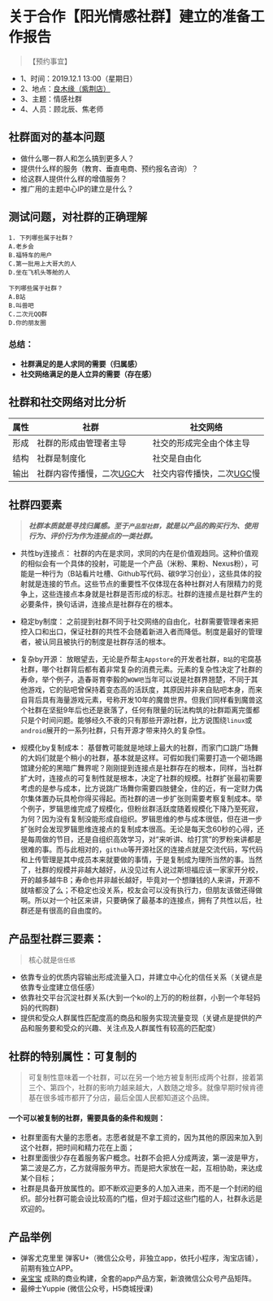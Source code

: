 # 关于合作【阳光情感社群】建立的准备工作报告
> 【预约事宜】
- 1、时间：2019.12.1 13:00（星期日）
- 2、地点：[良木缘（紫荆店）](http://www.dianping.com/shop/19289565)
- 3、主题：情感社群
- 4、人员：顾北辰、焦老师

## 社群面对的基本问题
- 做什么哪一群人和怎么搞到更多人？
- 提供什么样的服务（教育、垂直电商、预约报名咨询）？
- 给这群人提供什么样的增值服务？
- 推广用的主题中心IP的建立是什么？

## 测试问题，对社群的正确理解

```
1. 下列哪些属于社群？
A.老乡会
B.福特车的用户
C.第一批用上大哥大的人
D.坐在飞机头等舱的人
```

```
下列哪些属于社群？
A.B站
B.叫兽吧
C.二次元QQ群
D.你的朋友圈
```

### 总结：
- **社群满足的是人求同的需要（归属感）**
- **社交网络满足的是人立异的需要（存在感）**

## 社群和社交网络对比分析

 属性 | 社群 | 社交网络
----- | ----- | ----- 
形成 | 社群的形成由管理者主导 | 社交的形成完全由个体主导
结构 | 社群是制度化 | 社交是自由化
输出 | 社群内容传播慢，二次[UGC](https://baike.baidu.com/item/UGC/66502)大 | 社交内容传播快，二次[UGC](https://baike.baidu.com/item/UGC/66502)慢

## 社群四要素
> ***社群本质就是寻找归属感。至于`产品型社群`，就是以产品的购买行为、使用行为、评价行为作为连接点的一类社群。***

- 共性by连接点：
社群的内在是求同，求同的内在是价值观趋同。这种价值观的相似会有一个具体的投射，可能是一个产品（米粉、果粉、Nexus粉），可能是一种行为（B站看片吐槽、Github写代码、碳9学习创业），这些具体的投射就是连接的节点。这些节点的重要性不仅体现在各种社群对人有限精力的竞争上，这些连接点本身就是社群是否形成的标志。社群的连接点是社群产生的必要条件，换句话讲，连接点是社群存在的根本。

- 稳定by制度：
之前提到社群不同于社交网络的自由化，社群需要管理者来把控入口和出口，保证社群的共性不会随着新进入者而降低。制度是最好的管理者，被认同且被执行的制度是社群存活的根本。

- 复杂by开源：
放眼望去，无论是乔帮主`Appstore`的开发者社群，`B站`的宅腐基社群，哪个社群背后都有着非常复杂的消费元素。元素的复杂性决定了社群的寿命，举个例子，造春哥育李毅的`WOW吧`当年可以说是社群界翘楚，不同于其他游戏，它的贴吧曾保持着变态高的活跃度，其原因并非来自贴吧本身，而来自背后具有海量游戏元素，号称开发10年的魔兽世界。但我们同样看到魔兽这个社群在坚挺9年后也还是衰落了，任何有限量的玩法构筑的社群距离完蛋都只是个时间问题。能够经久不衰的只有那些开源社群，比方说围绕`linux`或`android`展开的一系列社群，只有开源才带来持久的复杂性。

- 规模化by复制成本：
基督教可能就是地球上最大的社群，而家门口跳广场舞的大妈们就是个稍小的社群，基本就是这样。可假如我们需要打造一个砸场踢馆建分舵的黑暗广舞界呢？刚刚提到连接点是社群存在的根本，同样，当社群扩大时，连接点的可复制性就是根本，决定了社群的规模。社群扩张最初需要考虑的是参与成本，比方说跳广场舞你需要四肢健全，住的近，有一定财力偶尔集体置办玩具枪你得买得起。而社群的进一步扩张则需要考察复制成本。举个例子，罗辑思维完成了规模化，但粉丝群活跃度随着规模化下降乃至死寂，为何？因为没有复制没能形成自组织。罗辑思维的参与成本很低，但在进一步扩张时会发现罗辑思维连接点的复制成本很高。无论是每天念60秒的心得，还是每周做的节目，还是自组织高效学习，对“来听讲、给打赏”的罗粉来讲都是很难的事。而与此相对的，`github`等开源社区的连接点就是交流代码，写代码和上传管理是其中成员本来就要做的事情，于是复制成为理所当然的事。当然了，社群的规模并非越大越好，从没见过有人说过斯坦福应该一家家开分校，开的越多越牛B；寿命也并非越长越好，毕竟对一个想赚钱的人来讲，开源不就啥都没了么；不稳定也没关系，校友会可以没有执行力，但朋友该做还得做啊。所以对一个社区来讲，只要确保了最基本的连接点，拥有了共性以后，社群还是有很高的自由度的。

## 产品型社群三要素：
> 核心就是`信任感`

- 依靠专业的优质内容输出形成流量入口，并建立中心化的信任关系（关键点是依靠专业度建立信任感）
- 依靠社交平台沉淀社群关系(大到一个kol的上万的的粉丝群，小到一个年轻妈妈的代购群)
- 提供和受众人群属性匹配度高的商品和服务实现流量变现（关键点是提供的产品和服务要和受众的兴趣、关注点及人群属性有较高的匹配度）

## 社群的特别属性：可复制的
> 可复制性意味着一个社群，可以在另一个地方被复制形成两个社群，接着第三个、第四个，社群的影响力越来越大，人数随之增多。就像早期时候肯德基在很多城市都开了分店，最后全国人民都知道这个品牌。

#### 一个可以被复制的社群，需要具备的条件和规则：
- 社群里面有大量的志愿者。志愿者就是不拿工资的，因为其他的原因来加入到这个社群，把时间和精力花在上面；
- 社群里面很少存在着服务客户概念。社群不会把人分成两波，第一波是甲方，第二波是乙方，乙方就得服务甲方。而是把大家放在一起，互相协助，来达成某个目标；
- 社群是具备开放属性的。即不断欢迎更多的人加入进来，而不是一个封闭的组织。部分社群可能会设比较高的门槛，但对于超过这些门槛的人，社群永远是欢迎的。

## 产品举例
- 弹客尤克里里 弹客U+（微信公众号，非独立app，依托小程序，淘宝店铺），前期有独立APP。
- [亲宝宝](https://www.qbb6.com/article/2s7WWrdaa) 成熟的商业构建，全套的app产品方案，新浪微信公众号产品矩阵。
- 最绅士Yuppie (微信公众号，H5商城授课)

